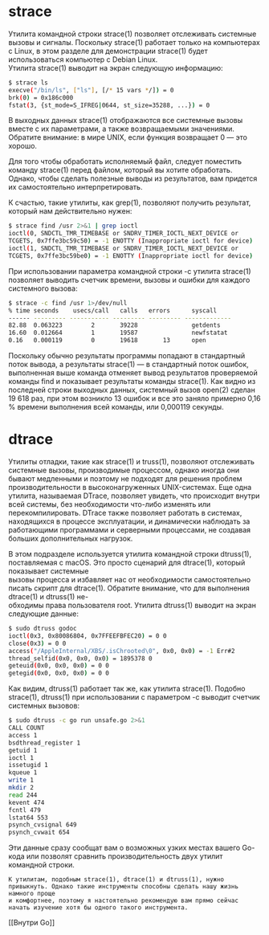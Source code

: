 # strace

Утилита командной строки strace(1) позволяет отслеживать системные вызовы и сигналы. Поскольку strace(1) работает только на компьютерах с Linux, в этом разделе для демонстрации strace(1) будет использоваться компьютер с Debian Linux.  
Утилита strace(1) выводит на экран следующую информацию:  
```bash
$ strace ls  
execve("/bin/ls", ["ls"], [/* 15 vars */]) = 0  
brk(0) = 0x186c000  
fstat(3, {st_mode=S_IFREG|0644, st_size=35288, ...}) = 0  
```
В выходных данных strace(1) отображаются все системные вызовы вместе с их параметрами, а также возвращаемыми значениями. Обратите внимание: в мире UNIX, если функция возвращает 0 — это хорошо.  

Для того чтобы обработать исполняемый файл, следует поместить команду strace(1) перед файлом, который вы хотите обработать. Однако, чтобы сделать полезные выводы из результатов, вам придется их самостоятельно интерпретировать.  

К счастью, такие утилиты, как grep(1), позволяют получить результат, который нам действительно нужен:  

```bash
$ strace find /usr 2>&1 | grep ioctl  
ioctl(0, SNDCTL_TMR_TIMEBASE or SNDRV_TIMER_IOCTL_NEXT_DEVICE or  
TCGETS, 0x7ffe3bc59c50) = -1 ENOTTY (Inappropriate ioctl for device)  
ioctl(1, SNDCTL_TMR_TIMEBASE or SNDRV_TIMER_IOCTL_NEXT_DEVICE or  
TCGETS, 0x7ffe3bc59be0) = -1 ENOTTY (Inappropriate ioctl for device)  
```

При использовании параметра командной строки -c утилита strace(1) позволяет выводить счетчик времени, вызовы и ошибки для каждого системного вызова:  

```bash
$ strace -c find /usr 1>/dev/null  
% time seconds    usecs/call   calls   errors      syscall  
------ --------- ----------- --------- --------- -------------  
82.88  0.063223        2       39228               getdents  
16.60  0.012664        1       19587               newfstatat  
0.16   0.000119        0       19618       13      open  
```

Поскольку обычно результаты программы попадают в стандартный поток вывода, а результаты strace(1) — в стандартный поток ошибок, выполненная выше команда отменяет вывод результатов проверяемой команды find и показывает результаты команды strace(1). Как видно из последней строки выходных данных, системный вызов open(2) сделан 19 618 раз, при этом возникло 13 ошибок и все это заняло примерно 0,16 % времени выполнения всей команды, или  0,000119 секунды.

# dtrace

Утилиты отладки, такие как strace(1) и truss(1), позволяют отслеживать системные вызовы, производимые процессом, однако иногда они бывают медленными и поэтому не подходят для решения проблем производительности в высоконагруженных UNIX-системах. Еще одна утилита, называемая DTrace, позволяет увидеть, что происходит внутри всей системы, без необходимости что-либо изменять или  
перекомпилировать. DTrace также позволяет работать в системах, находящихся в процессе эксплуатации, и динамически наблюдать за работающими программами и серверными процессами, не создавая больших дополнительных нагрузок.

В этом подразделе используется утилита командной строки dtruss(1), поставляемая с macOS. Это просто сценарий для dtrace(1), который показывает системные  
вызовы процесса и избавляет нас от необходимости самостоятельно писать скрипт для dtrace(1). Обратите внимание, что для выполнения dtrace(1) и dtruss(1) не-  
обходимы права пользователя root.  Утилита dtruss(1) выводит на экран следующие данные:  

```bash
$ sudo dtruss godoc  
ioctl(0x3, 0x80086804, 0x7FFEEFBFEC20) = 0 0  
close(0x3) = 0 0  
access("/AppleInternal/XBS/.isChrooted\0", 0x0, 0x0) = -1 Err#2  
thread_selfid(0x0, 0x0, 0x0) = 1895378 0  
geteuid(0x0, 0x0, 0x0) = 0 0  
getegid(0x0, 0x0, 0x0) = 0 0  
```

Как видим, dtruss(1) работает так же, как утилита strace(1). Подобно  strace(1), dtruss(1) при использовании с параметром -c выводит счетчик системных вызовов:

```bash
$ sudo dtruss -c go run unsafe.go 2>&1  
CALL COUNT  
access 1  
bsdthread_register 1  
getuid 1  
ioctl 1  
issetugid 1  
kqueue 1  
write 1  
mkdir 2  
read 244  
kevent 474
fcntl 479  
lstat64 553  
psynch_cvsignal 649  
psynch_cvwait 654
```

Эти данные сразу сообщат вам о возможных узких местах вашего Go-кода или позволят сравнить производительность двух утилит командной строки.

	К утилитам, подобным strace(1), dtrace(1) и dtruss(1), нужно привыкнуть. Однако такие инструменты способны сделать нашу жизнь намного проще  
	и комфортнее, поэтому я настоятельно рекомендую вам прямо сейчас начать изучение хотя бы одного такого инструмента.


[[Внутри Go]]